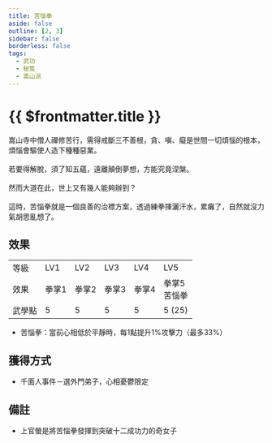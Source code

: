 ```yaml
---
title: 苦惱拳
aside: false
outline: [2, 3]
sidebar: false
borderless: false
tags:
  - 武功
  - 秘笈
  - 嵩山派
---
```


# {{ $frontmatter.title }}

<BookItemIcon :size="`medium`" :needLink="false" :no="3000"></BookItemIcon>

嵩山寺中僧人禪修苦行，需得戒斷三不善根，貪、嗔、癡是世間一切煩惱的根本，煩惱會驅使人造下種種惡業。
<br><br>
若要得解脫，須了知五蘊，遠離顛倒夢想，方能究竟涅槃。
<br><br>
然而大道在此，世上又有幾人能夠辦到？
<br><br>
這時，苦惱拳就是一個良善的治標方案，透過練拳揮灑汗水，累癱了，自然就沒力氣胡思亂想了。
<br clear="all" />

## 效果

<table>
    <tr>
        <td>等級</td>
        <td>LV1</td>
        <td>LV2</td>
        <td>LV3</td>
        <td>LV4</td>
        <td>LV5</td>
    </tr>
    <tr>
        <td>效果</td>
        <td>拳掌1</td>
        <td>拳掌2</td>
        <td>拳掌3</td>
        <td>拳掌4</td>
        <td>拳掌5<br>苦惱拳</td>
    </tr>
    <tr>
        <td>武學點</td>
        <td>5</td>
        <td>5</td>
        <td>5</td>
        <td>5</td>
        <td>5 (25)</td>
    </tr>
</table>

- 苦惱拳：當前心相低於平靜時，每1點提升1%攻擊力（最多33%）

## 獲得方式

- 千面人事件－選外門弟子，心相憂鬱限定

## 備註

- 上官螢是將苦惱拳發揮到突破十二成功力的奇女子